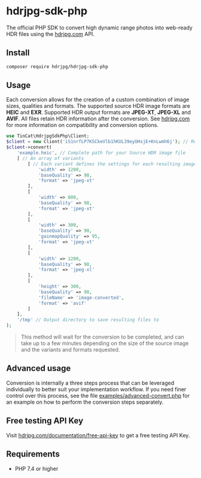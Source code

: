 # hdrjpg-sdk-php
The official PHP SDK to convert high dynamic range photos into web-ready HDR files using the [hdrjpg.com](https://hdrjpg.com) API.

## Install

```bash
composer require hdrjpg/hdrjpg-sdk-php
```

## Usage
Each conversion allows for the creation of a custom combination of image sizes, qualities and formats. The supported source HDR image formats are <b>HEIC</b> and <b>EXR</b>. Supported HDR output formats are <b>JPEG-XT</b>, <b>JPEG-XL</b> and <b>AVIF</b>. All files retain HDR information after the conversion. See [hdrjpg.com](https://hdrjpg.com) for more information on compatibility and conversion options.

```php
use TinCat\HdrjpgSdkPhp\Client;
$client = new Client('iS1nrfLP7KSCkeVlb1hKUL39eyUHsjE+KnLwmh6j'); // Replace with your API Key
$client->convert(
    'example.heic', // Complete path for your Source HDR image file
    [ // An array of variants
        [ // Each variant defines the settings for each resulting image
            'width' => 1200,
            'baseQuality' => 98,
            'format' => 'jpeg-xt'
        ],
        [
            'width' => 800,
            'baseQuality' => 98,
            'format' => 'jpeg-xt'
        ],
        [
            'width' => 300,
            'baseQuality' => 98,
            'gainmapQuality' => 95,
            'format' => 'jpeg-xt'
        ],
        [
            'width' => 1200,
            'baseQuality' => 98,
            'format' => 'jpeg-xl'
        ],
        [
            'height' => 300,
            'baseQuality' => 98,
            'fileName' => 'image-converted',
            'format' => 'avif'
        ]
    ],
    '/tmp' // Output directory to save resulting files to
);
```

> This method will wait for the conversion to be completed, and can take up to a few minutes depending on the size of the source image and the variants and formats requested.

## Advanced usage
Conversion is internally a three steps process that can be leveraged individually to better suit your implementation workflow. If you need finer control over this process, see the file [examples/advanced-convert.php](examples/advanced-convert.php) for an example on how to perform the conversion steps separately.

## Free testing API Key
Visit [hdrjpg.com/documentation/free-api-key](https://hdrjpg.com/documentation/free-api-key) to get a free testing API Key.

## Requirements
- PHP 7.4 or higher
